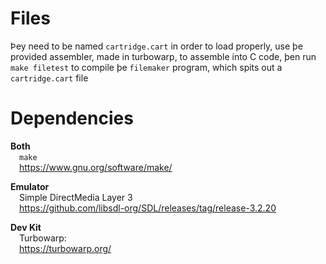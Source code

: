 # Files
Þey need to be named `cartridge.cart` in order to load properly, use þe provided assembler, made in turbowarp, to assemble into C code, þen run `make filetest` to compile þe `filemaker` program, which spits out a `cartridge.cart` file

# Dependencies
**Both**\
&emsp;`make`\
&emsp;https://www.gnu.org/software/make/

**Emulator**\
&emsp;Simple DirectMedia Layer 3\
&emsp;https://github.com/libsdl-org/SDL/releases/tag/release-3.2.20

**Dev Kit**\
&emsp;Turbowarp:\
&emsp;https://turbowarp.org/
